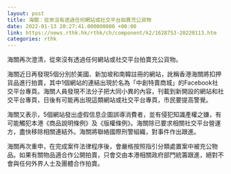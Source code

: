```yaml
---
layout: post
title: 海關：從來沒有透過任何網站或社交平台拍賣充公貨物
date: 2022-01-13 20:27:41.000000000 +08:00
link: https://news.rthk.hk/rthk/ch/component/k2/1628753-20220113.htm
categories: rthk
---
```


海關再次澄清，從來沒有透過任何網站或社交平台拍賣充公貨物。

海關近日再發現5個分別於美國、新加坡和南韓註冊的網站，訛稱香港海關將扣押貨品進行拍賣，其中1個網站的連結出現於名為「中創特賣商城」的Facebook社交平台專頁。海關人員發現不法分子把大同小異的內容，刊載到新開設的網站和社交平台專頁，日後有可能再出現這類網站或社交平台專頁，市民要提高警覺。

海關又表示，5個網站發出虛假信息企圖誤導消費者，並有侵犯知識產權之嫌，有可能觸犯本港《商品說明條例》及《版權條例》。海關除已要求相關社交平台營運方，盡快移除相關連結外。海關將聯絡國際刑警組織，對事件作出跟進。

海關再次重申，在完成案件法律程序後，會嚴格按照指引分類處置案中被充公物品。如果有關物品適合作公開拍賣，只會交由本港相關政府部門統籌跟進，絕對不會與任何外界人士及團體合作拍賣。
